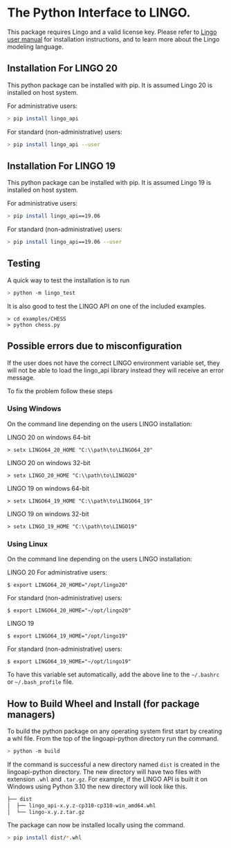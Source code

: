 # The Python Interface to LINGO.

This package requires Lingo and a valid license key. Please refer to [Lingo user manual](https://lindo.com/downloads/PDF/LINGO.pdf) for installation instructions, and to learn more about the Lingo modeling language.

## Installation For LINGO 20

This python package can be installed with pip. It is assumed Lingo 20 is installed on host system.

For administrative users: 

```bash
> pip install lingo_api
```

For standard (non-administrative) users:

```bash
> pip install lingo_api --user
```

## Installation For LINGO 19

This python package can be installed with pip. It is assumed Lingo 19 is installed on host system.

For administrative users: 

```bash
> pip install lingo_api==19.06
```

For standard (non-administrative) users:

```bash
> pip install lingo_api==19.06 --user
```



## Testing

A quick way to test the installation is to run
```bash
> python -m lingo_test
```

It is also good to test the LINGO API on one of the included examples.
```
> cd examples/CHESS
> python chess.py
```

## Possible errors due to misconfiguration

If the user does not have the correct LINGO environment variable set, they will not be able to load
the lingo_api library instead they will receive an error message. 

To fix the problem follow these steps

### Using Windows
On the command line depending on the users LINGO installation:

LINGO 20 on windows 64-bit  
```dos
> setx LINGO64_20_HOME "C:\\path\to\LINGO64_20" 
```
LINGO 20 on windows 32-bit 
```dos
> setx LINGO_20_HOME "C:\\path\to\LINGO20" 
```


LINGO 19 on windows 64-bit 
```dos
> setx LINGO64_19_HOME "C:\\path\to\LINGO64_19"
```
LINGO 19 on windows 32-bit  
```dos
> setx LINGO_19_HOME "C:\\path\to\LINGO19"
```

### Using Linux
On the command line depending on the users LINGO installation:

LINGO 20
For administrative users:
```    
$ export LINGO64_20_HOME="/opt/lingo20"	
```    
For standard (non-administrative) users:
```    
$ export LINGO64_20_HOME="~/opt/lingo20"	
```   

LINGO 19
```    
$ export LINGO64_19_HOME="/opt/lingo19"	
```    
For standard (non-administrative) users:
```    
$ export LINGO64_19_HOME="~/opt/lingo19"	
```   


To have this variable set automatically, add the above line to the `~/.bashrc` or `~/.bash_profile` file.


## How to Build Wheel and Install (for package managers)

To build the python package on any operating system first start by creating a whl file. From the top of the lingoapi-python directory run the command.

```bash
> python -m build
```

If the command is successful a new directory named `dist` is created in the lingoapi-python directory. The new directory will have two files with extension `.whl` and `.tar.gz`. For example, if the LINGO API is built it on Windows using Python 3.10 the new directory will look like this.

```bash
├── dist
│  ├── lingo_api-x.y.z-cp310-cp310-win_amd64.whl
│  └── lingo-x.y.z.tar.gz
```

The package can now be installed locally using the command.
```bash
> pip install dist/*.whl
```
